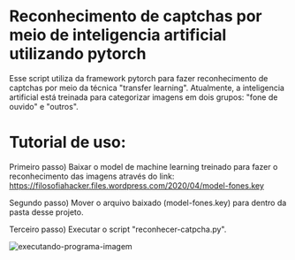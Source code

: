 # Reconhecimento de captchas por meio de inteligencia artificial utilizando pytorch
Esse script utiliza da framework pytorch para fazer reconhecimento de captchas por meio da técnica "transfer learning". Atualmente, a inteligencia artificial está treinada para categorizar imagens em dois grupos: "fone de ouvido" e "outros".

# Tutorial de uso:

Primeiro passo) Baixar o model de machine learning treinado para fazer o reconhecimento das imagens através do link: https://filosofiahacker.files.wordpress.com/2020/04/model-fones.key

Segundo passo) Mover o arquivo baixado (model-fones.key) para dentro da pasta desse projeto.

Terceiro passo) Executar o script "reconhecer-catpcha.py".

![executando-programa-imagem](https://i.imgur.com/BQ1nlrn.png)


